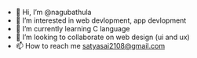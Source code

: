 - 👋 Hi, I’m @nagubathula
- 👀 I’m interested in web devlopment, app devlopment 
- 🌱 I’m currently learning C language
- 💞️ I’m looking to collaborate on web design (ui and ux)
- 📫 How to reach me satyasai2108@gmail.com

